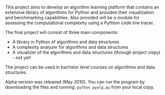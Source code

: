 This project aims to develop an algorithm learning platform that contains an extensive library of algorithms for Python and provides their visualization and benchmarking capabilities. Also provided will be a module for assessing the computational complexity using a Pythton code line tracer.

The final project will consist of three main components:
  * A library in Python of algorithms and data structures
  * A complexity analyzer for algorithms and data structures
  * A visualizer of the algorithms and data structures (through project vispy) - not yet!

The project can be used in bachelor level courses on algorithms and data structures.

Alpha version was released (May 2010). You can run the program by downloading the files and running:
`python pyalg.py`
from your local copy.